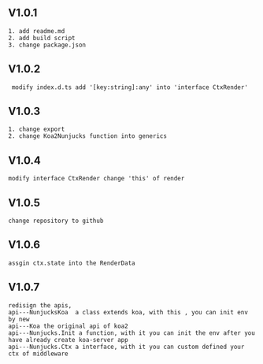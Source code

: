   ## V1.0.1
    1. add readme.md
    2. add build script
    3. change package.json 
  ## V1.0.2
     modify index.d.ts add '[key:string]:any' into 'interface CtxRender'
  ## V1.0.3
    1. change export
    2. change Koa2Nunjucks function into generics
  ## V1.0.4
    modify interface CtxRender change 'this' of render
  ## V1.0.5
    change repository to github
  ## V1.0.6
    assgin ctx.state into the RenderData 
  ## V1.0.7
    redisign the apis,
    api---NunjucksKoa  a class extends koa, with this , you can init env by new
    api---Koa the original api of koa2
    api---Nunjucks.Init a function, with it you can init the env after you have already create koa-server app
    api---Nunjucks.Ctx a interface, with it you can custom defined your ctx of middleware
